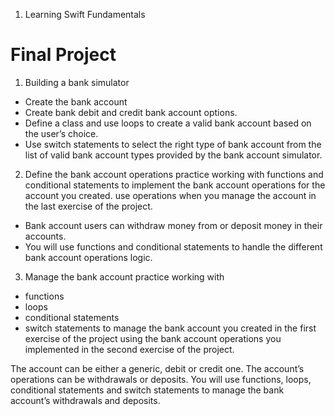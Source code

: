 1. Learning Swift Fundamentals

# Final Project
1. Building a bank simulator

- Create the bank account
- Create bank debit and credit bank account options.
- Define a class and use loops to create a valid bank account based on the user’s choice.
- Use switch statements to select the right type of bank account from the list of valid bank account types provided by the bank account simulator. 

2.  Define the bank account operations
practice working with functions and conditional statements to implement the bank account operations for the account you created. use operations when you manage the account in the last exercise of the project.
- Bank account users can withdraw money from or deposit money in their accounts. 
- You will use functions and conditional statements to handle the different bank account operations logic.

3. Manage the bank account
practice working with 
- functions 
- loops
- conditional statements
- switch statements
to manage the bank account you created in the first exercise of the project using the bank account operations you implemented in the second exercise of the project.

The account can be either a generic, debit or credit one. The account’s operations can be withdrawals or deposits. You will use functions, loops, conditional statements and switch statements to manage the bank account’s withdrawals and deposits.
